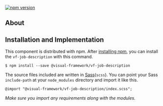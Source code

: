 [![npm version](https://badge.fury.io/js/%40visual-framework%2Fvf-job-description.svg)](https://badge.fury.io/js/%40visual-framework%2Fvf-job-description)

## About

## Installation and Implementation

This component is distributed with npm. After [installing npm](https://www.npmjs.com/get-npm), you can install the `vf-job-description` with this command.

```
$ npm install --save @visual-framework/vf-job-description
```

The source files included are written in [Sass](http://sass-lang.com)(`scss`). You can point your Sass `include-path` at your `node_modules` directory and import it like this.

```
@import "@visual-framework/vf-job-description/index.scss";
```

_Make sure you import any requirements along with the modules._
